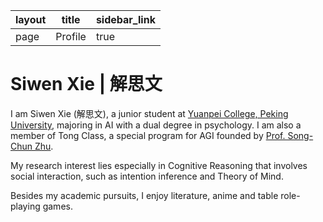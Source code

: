 | layout | title   | sidebar_link |
| ------ | ------- | ------------ |
| page   | Profile | true         |

# Siwen Xie | 解思文

I am Siwen Xie (解思文), a junior student at [Yuanpei College, Peking University](https://yuanpei.pku.edu.cn/en/), majoring in AI with a dual degree in psychology. I am also a member of Tong Class, a special program for AGI founded by [Prof. Song-Chun Zhu](http://www.stat.ucla.edu/~sczhu/).

My research interest lies especially in Cognitive Reasoning that involves social interaction, such as intention inference and Theory of Mind.

Besides my academic pursuits, I enjoy literature, anime and table role-playing games.
